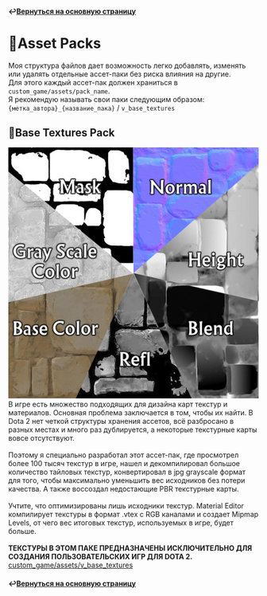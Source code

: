 #### ↩️[Вернуться на основную страницу](../README.md)

# 💼Asset Packs
Моя структура файлов дает возможность легко добавлять, изменять или удалять отдельные ассет-паки без риска влияния на другие.
<br> Для этого каждый ассет-пак должен храниться в ``custom_game/assets/pack_name``.
<br> Я рекомендую называть свои паки следующим образом: ``{метка_автора}_{название_пака}`` / ``v_base_textures``

## 🎨Base Textures Pack
![Base Textures Pack](/resources/images/cover_base_textures_pack.jpg)
<br> В игре есть множество подходящих для дизайна карт текстур и материалов. Основная проблема заключается в том, чтобы их найти. В Dota 2 нет четкой структуры хранения ассетов, всё разбросано в разных местах и много раз дублируется, а некоторые текстурные карты вовсе отсутствуют.
<br><br> Поэтому я специально разработал этот ассет-пак, где просмотрел более 100 тысяч текстур в игре, нашел и декомпилировал большое количество тайловых текстур, конвертировал в jpg grayscale формат для того, чтобы максимально уменьшить вес исходников без потери качества. А также воссоздал недостающие PBR текстурные карты.
<br><br> Учтите, что оптимизированы лишь исходники текстур. Material Editor компилирует текстуры в формат .vtex с RGB каналами и создает Mipmap Levels, от чего вес итоговых текстур, используемых в игре, будет больше.
<br><br> **ТЕКСТУРЫ В ЭТОМ ПАКЕ ПРЕДНАЗНАЧЕНЫ ИСКЛЮЧИТЕЛЬНО ДЛЯ СОЗДАНИЯ ПОЛЬЗОВАТЕЛЬСКИХ ИГР ДЛЯ DOTA 2.**
<br> [custom_game/assets/v_base_textures](/custom_game/content/assets/v_base_textures)

#### ↩️[Вернуться на основную страницу](../README.md)
